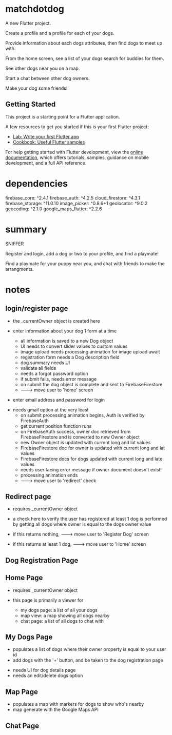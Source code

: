 # matchdotdog

A new Flutter project.

Create a profile and a profile for each of your dogs.

Provide information about each dogs attributes, then find dogs to meet up with.

From the home screen, see a list of your dogs search for buddies for them.

See other dogs near you on a map.

Start a chat between other dog owners.

Make your dog some friends!

## Getting Started

This project is a starting point for a Flutter application.

A few resources to get you started if this is your first Flutter project:

- [Lab: Write your first Flutter app](https://docs.flutter.dev/get-started/codelab)
- [Cookbook: Useful Flutter samples](https://docs.flutter.dev/cookbook)

For help getting started with Flutter development, view the
[online documentation](https://docs.flutter.dev/), which offers tutorials,
samples, guidance on mobile development, and a full API reference.

# dependencies

firebase_core: ^2.4.1
firebase_auth: ^4.2.5
cloud_firestore: ^4.3.1
firebase_storage: ^11.0.10
image_picker: ^0.8.6+1
geolocator: ^9.0.2
geocoding: ^2.1.0
google_maps_flutter: ^2.2.6

# summary

SNIFFER

Register and login, add a dog or two to your profile, and find a playmate!

Find a playmate for your puppy near you, and chat with friends to make the arrangments.

# notes

## login/register page

- the \_currentOwner object is created here

- enter information about your dog 1 form at a time

  - all information is saved to a new Dog object

  * UI needs to convert slider values to custom values
  * image upload needs processing animation for image upload await
  * registration form needs a Dog description field
  * dog summary needs UI
  * validate all fields
  * needs a forgot password option
  * if submit fails, needs error message

  - on submit the dog object is complete and sent to FirebaseFirestore
  - ---> move user to 'home' screen

- enter email address and password for login

* needs gmail option at the very least
  - on submit processing animation begins, Auth is verified by FirebaseAuth
  - get current position function runs
  - on FirebaseAuth success, owner doc retrieved from FirebaseFirestore and is converted to new Owner object
  - new Owner object is updated with current long and lat values
  - FirebaseFirestore doc for owner is updated with current long and lat values
  - FirebaseFirestore docs for dogs updated with current long and late values
  * needs user facing error message if owner document doesn't exist!
  - processing animation ends
  - ---> move user to 'redirect' check

## Redirect page

- requires \_currentOwner object

- a check here to verify the user has registered at least 1 dog is performed by getting all dogs where owner is equal to the dogs owner value
- if this returns nothing, ---> move user to 'Register Dog' screen
- if this returns at least 1 dog, ---> move user to 'Home' screen

## Dog Registration Page

## Home Page

- requires \_currentOwner object

- this page is primarily a viewer for
  - my dogs page: a list of all your dogs
  - map view: a map showing all dogs nearby
  - chat page: a list of all dogs to chat with

## My Dogs Page

- populates a list of dogs where their owner property is equal to your user id
- add dogs with the '+' button, and be taken to the dog registration page

* needs UI for dog details page
* needs an edit/delete dogs option

## Map Page

- populates a map with markers for dogs to show who's nearby
- map generate with the Google Maps API

## Chat Page
